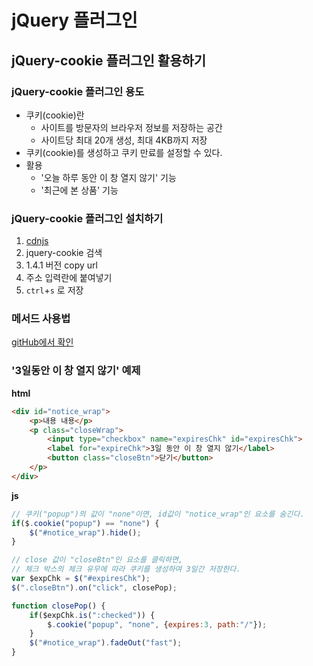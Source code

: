 # jQuery 플러그인
## jQuery-cookie 플러그인 활용하기
### jQuery-cookie 플러그인 용도
* 쿠키(cookie)란
    * 사이트를 방문자의 브라우저 정보를 저장하는 공간
    * 사이트당 최대 20개 생성, 최대 4KB까지 저장
* 쿠키(cookie)를 생성하고 쿠키 만료를 설정할 수 있다.
* 활용
    * '오늘 하루 동안 이 창 열지 않기' 기능
    * '최근에 본 상품' 기능

### jQuery-cookie 플러그인 설치하기
1. [cdnjs](https://cdnjs.com)
2. jquery-cookie 검색
3. 1.4.1 버전 copy url
4. 주소 입력란에 붙여넣기
5. `ctrl`+`s` 로 저장

### 메서드 사용법
[gitHub에서 확인](https://github.com/carhartl/jquery-cookie?utm_source=cdnjs&utm_medium=cdnjs_link&utm_campaign=cdnjs_library)

### '3일동안 이 창 열지 않기' 예제
**html**
``` html
<div id="notice_wrap">
    <p>내용 내용</p>
    <p class="closeWrap">
        <input type="checkbox" name="expiresChk" id="expiresChk">
        <label for="expireChk">3일 동안 이 창 열지 않기</label>
        <button class="closeBtn">닫기</button>
    </p>
</div>
```

**js**
``` javascript
// 쿠키("popup")의 값이 "none"이면, id값이 "notice_wrap"인 요소를 숨긴다.
if($.cookie("popup") == "none") {
    $("#notice_wrap").hide();
}

// close 값이 "closeBtn"인 요소를 클릭하면,
// 체크 박스의 체크 유무에 따라 쿠키를 생성하여 3일간 저장한다.
var $expChk = $("#expiresChk");
$(".closeBtn").on("click", closePop);

function closePop() {
    if($expChk.is(":checked")) {
        $.cookie("popup", "none", {expires:3, path:"/"});
    }
    $("#notice_wrap").fadeOut("fast");
}
```
